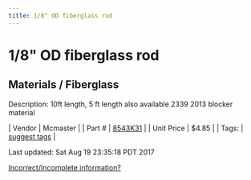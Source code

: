 ```yaml
---
title: 1/8" OD fiberglass rod
---
```


# 1/8" OD fiberglass rod
## Materials / Fiberglass
Description: 	10ft length, 5 ft length also available 2339 2013 blocker material 

| Vendor | Mcmaster | 
| Part # | [8543K31](https://www.mcmaster.com/#8543K31) | 
| Unit Price | $4.85 | 
| Tags: | [suggest tags](https://docs.google.com/forms/d/e/1FAIpQLSeWyY8v3RgOty-MyWmh9U0iivNYN_molChYyS-0U-o-kOAv_g/viewform) | 

Last updated: Sat Aug 19 23:35:18 PDT 2017

 [Incorrect/Incomplete information?](https://docs.google.com/forms/d/e/1FAIpQLSeWyY8v3RgOty-MyWmh9U0iivNYN_molChYyS-0U-o-kOAv_g/viewform)
